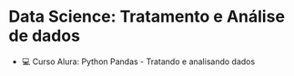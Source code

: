 # Data Science: Tratamento e Análise de dados
* 💻 Curso Alura: Python Pandas - Tratando e analisando dados
